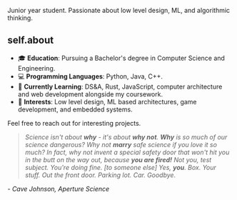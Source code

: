 Junior year student. Passionate about low level design, ML, and algorithmic thinking.

## self.about

- 🎓 **Education**: Pursuing a Bachelor's degree in Computer Science and Engineering.
- 💻 **Programming Languages**: Python, Java, C++.
- 🌱 **Currently Learning**: DS&A, Rust, JavaScript, computer architecture and web development alongside my coursework.
- 🚀 **Interests**: Low level design, ML based architectures, game development, and embedded systems.

Feel free to reach out for interesting projects.

> *Science isn't about **why** - it's about **why not**. **Why** is so much of our science dangerous? Why not **marry** safe science if you love it so much? In fact, why not invent a special safety door that won't hit you in the butt on the way out, because **you are fired!** Not you, test subject. You're doing fine. [to someone else] Yes, **you**. Box. Your stuff. Out the front door. Parking lot. Car. Goodbye.*

*- Cave Johnson, Aperture Science*
